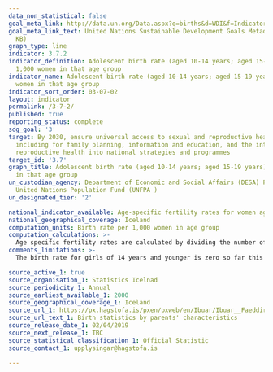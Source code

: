 ```yaml
---
data_non_statistical: false
goal_meta_link: http://data.un.org/Data.aspx?q=births&d=WDI&f=Indicator_Code%3aSP.ADO.TFRT
goal_meta_link_text: United Nations Sustainable Development Goals Metadata (PDF 90.8
  KB)
graph_type: line
indicator: 3.7.2
indicator_definition: Adolescent birth rate (aged 10-14 years; aged 15-19 years) per
  1,000 women in that age group
indicator_name: Adolescent birth rate (aged 10-14 years; aged 15-19 years) per 1,000
  women in that age group
indicator_sort_order: 03-07-02
layout: indicator
permalink: /3-7-2/
published: true
reporting_status: complete
sdg_goal: '3'
target: By 2030, ensure universal access to sexual and reproductive health-care services,
  including for family planning, information and education, and the integration of
  reproductive health into national strategies and programmes
target_id: '3.7'
graph_title: Adolescent birth rate (aged 10-14 years; aged 15-19 years) per 1,000 women
  in that age group
un_custodian_agency: Department of Economic and Social Affairs (DESA) Population Division
  United Nations Population Fund (UNFPA )
un_designated_tier: '2'

national_indicator_available: Age-specific fertility rates for women aged 10 to 14 and 15 to 19
national_geographical_coverage: Iceland
computation_units: Birth rate per 1,000 women in age group
computation_calculations: >-
  Age specific fertility rates are calculated by dividing the number of live births to mothers in each age group by the mid-year female population.
comments_limitations: >-
  The birth rate for girls of 14 years and younger is zero so far this century. Data follows the UN specification for this indicator. This indicator has been identified in collaboration with topic experts.

source_active_1: true
source_organisation_1: Statistics Icelnad
source_periodicity_1: Annual
source_earliest_available_1: 2000
source_geographical_coverage_1: Iceland
source_url_1: https://px.hagstofa.is/pxen/pxweb/en/Ibuar/Ibuar__Faeddirdanir__Faeddir__faedingar/MAN05201.px
source_url_text_1: Birth statistics by parents' characteristics
source_release_date_1: 02/04/2019
source_next_release_1: TBC
source_statistical_classification_1: Official Statistic
source_contact_1: upplysingar@hagstofa.is

---
```

